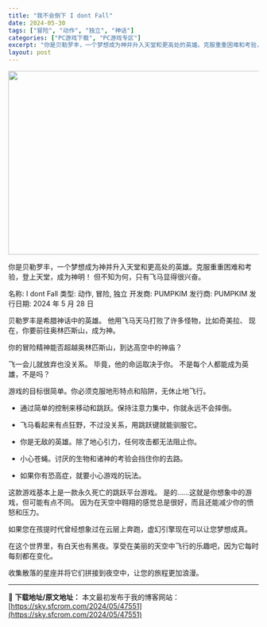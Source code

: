 ```yaml
---
title: "我不会倒下 I dont Fall"
date: 2024-05-30
tags: ["冒险", "动作", "独立", "神话"]
categories: ["PC游戏下载", "PC游戏专区"]
excerpt: "你是贝勒罗丰，一个梦想成为神并升入天堂和更高处的英雄。克服重重困难和考验，登上天堂，成为神明！ 但不知为何，只有飞马显得很兴奋。 名称: I dont Fall 类型: 动作, 冒险, 独立 开发商: PUMPKIM 发行商: PUMPKIM 发行日期: 2024 年 5 月 28 日 贝勒罗丰是希&hellip;"
layout: post
---
```


<img class="aligncenter size-full wp-image-47552" src="https://sky.sfcrom.com/wp-content/uploads/2024/05/2024053002592783.webp" alt="" width="660" height="370" />

你是贝勒罗丰，一个梦想成为神并升入天堂和更高处的英雄。克服重重困难和考验，登上天堂，成为神明！ 但不知为何，只有飞马显得很兴奋。

名称: I dont Fall
类型: 动作, 冒险, 独立
开发商: PUMPKIM
发行商: PUMPKIM
发行日期: 2024 年 5 月 28 日

贝勒罗丰是希腊神话中的英雄。
他用飞马天马打败了许多怪物，比如奇美拉、
现在，你要前往奥林匹斯山，成为神。

你的冒险精神能否超越奥林匹斯山，到达高空中的神庙？

飞一会儿就放弃也没关系。
毕竟，他的命运取决于你。
不是每个人都能成为英雄，不是吗？

游戏的目标很简单。你必须克服地形特点和陷阱，无休止地飞行。

- 通过简单的控制来移动和跳跃。保持注意力集中，你就永远不会摔倒。

- 飞马看起来有点狂野，不过没关系，用跳跃键就能驯服它。

- 你是无敌的英雄。除了地心引力，任何攻击都无法阻止你。

- 小心苍蝇。讨厌的生物和诸神的考验会挡住你的去路。

- 如果你有恐高症，就要小心游戏的玩法。

这款游戏基本上是一款永久死亡的跳跃平台游戏。
是的......这就是你想象中的游戏，但可能有点不同。
因为在天空中翱翔的感觉总是很好，而且还能减少你的愤怒和压力。

如果您在孩提时代曾经想象过在云层上奔跑，虚幻引擎现在可以让您梦想成真。

在这个世界里，有白天也有黑夜。享受在美丽的天空中飞行的乐趣吧，因为它每时每刻都在变化。

收集散落的星座并将它们拼接到夜空中，让您的旅程更加浪漫。

---
📖 **下载地址/原文地址：** 本文最初发布于我的博客网站：[https://sky.sfcrom.com/2024/05/47551](https://sky.sfcrom.com/2024/05/47551)

